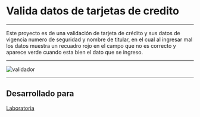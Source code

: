 # Valida datos de tarjetas de credito


---

Este proyecto es de una validación de tarjeta de crédito y sus datos de vigencia numero de seguridad y nombre de titular, en el cual al ingresar mal los datos muestra un recuadro rojo en el campo que no es correcto y aparece verde cuando esta bien el dato que se ingreso.

---
![validador](https://user-images.githubusercontent.com/32883910/38827841-d246056a-4179-11e8-96ec-6fe51e6a7bf0.png)

---
## Desarrollado para 
[Laboratoria](http://laboratoria.la)
